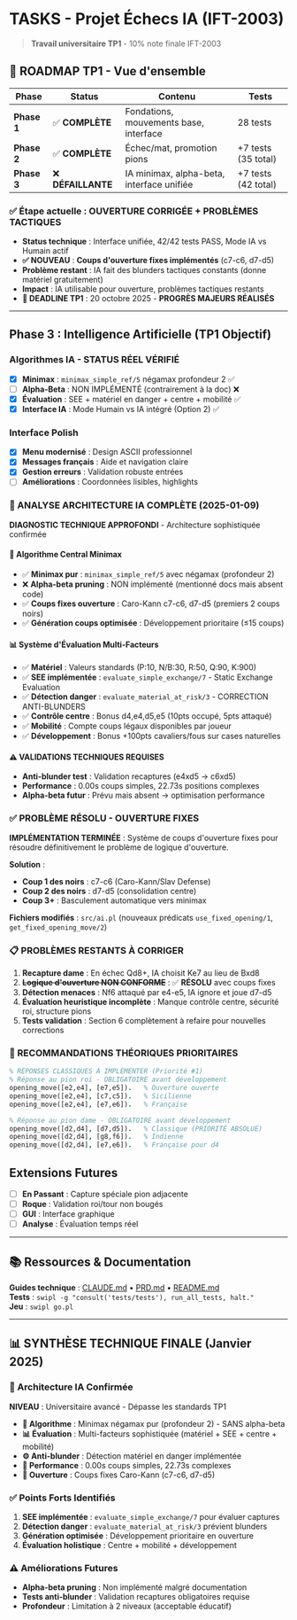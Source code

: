 # TASKS - Projet Échecs IA (IFT-2003)

> **Travail universitaire TP1** - 10% note finale IFT-2003

## 🎯 ROADMAP TP1 - Vue d'ensemble

| Phase | Status | Contenu | Tests |
|-------|--------|---------|-------|
| **Phase 1** | ✅ **COMPLÈTE** | Fondations, mouvements base, interface | 28 tests |
| **Phase 2** | ✅ **COMPLÈTE** | Échec/mat, promotion pions | +7 tests (35 total) |
| **Phase 3** | ❌ **DÉFAILLANTE** | IA minimax, alpha-beta, interface unifiée | +7 tests (42 total) |

### ✅ Étape actuelle : OUVERTURE CORRIGÉE + PROBLÈMES TACTIQUES
- **Status technique** : Interface unifiée, 42/42 tests PASS, Mode IA vs Humain actif
- **✅ NOUVEAU** : **Coups d'ouverture fixes implémentés** (c7-c6, d7-d5)
- **Problème restant** : IA fait des blunders tactiques constants (donne matériel gratuitement)
- **Impact** : IA utilisable pour ouverture, problèmes tactiques restants
- **📅 DEADLINE TP1** : 20 octobre 2025 - **PROGRÈS MAJEURS RÉALISÉS**

---


## Phase 3 : Intelligence Artificielle (TP1 Objectif)

### Algorithmes IA - STATUS RÉEL VÉRIFIÉ
- [x] **Minimax** : `minimax_simple_ref/5` négamax profondeur 2 ✅
- [ ] **Alpha-Beta** : NON IMPLÉMENTÉ (contrairement à la doc) ❌
- [x] **Évaluation** : SEE + matériel en danger + centre + mobilité ✅
- [x] **Interface IA** : Mode Humain vs IA intégré (Option 2) ✅

### Interface Polish
- [x] **Menu modernisé** : Design ASCII professionnel  
- [x] **Messages français** : Aide et navigation claire
- [x] **Gestion erreurs** : Validation robuste entrées
- [ ] **Améliorations** : Coordonnées lisibles, highlights

### 🧠 ANALYSE ARCHITECTURE IA COMPLÈTE (2025-01-09)
**DIAGNOSTIC TECHNIQUE APPROFONDI** - Architecture sophistiquée confirmée

#### 🎯 Algorithme Central Minimax
- ✅ **Minimax pur** : `minimax_simple_ref/5` avec négamax (profondeur 2)
- ❌ **Alpha-beta pruning** : NON implémenté (mentionné docs mais absent code)
- ✅ **Coups fixes ouverture** : Caro-Kann c7-c6, d7-d5 (premiers 2 coups noirs)
- ✅ **Génération coups optimisée** : Développement prioritaire (≤15 coups)

#### 📊 Système d'Évaluation Multi-Facteurs
- ✅ **Matériel** : Valeurs standards (P:10, N/B:30, R:50, Q:90, K:900)
- ✅ **SEE implémentée** : `evaluate_simple_exchange/7` - Static Exchange Evaluation
- ✅ **Détection danger** : `evaluate_material_at_risk/3` - CORRECTION ANTI-BLUNDERS
- ✅ **Contrôle centre** : Bonus d4,e4,d5,e5 (10pts occupé, 5pts attaqué)
- ✅ **Mobilité** : Compte coups légaux disponibles par joueur
- ✅ **Développement** : Bonus +100pts cavaliers/fous sur cases naturelles

#### ⚠️ VALIDATIONS TECHNIQUES REQUISES
- **Anti-blunder test** : Validation recaptures (e4xd5 → c6xd5)
- **Performance** : 0.00s coups simples, 22.73s positions complexes
- **Alpha-beta futur** : Prévu mais absent → optimisation performance

### ✅ PROBLÈME RÉSOLU - OUVERTURE FIXES
**IMPLÉMENTATION TERMINÉE** : Système de coups d'ouverture fixes pour résoudre définitivement le problème de logique d'ouverture.

**Solution** :
- **Coup 1 des noirs** : c7-c6 (Caro-Kann/Slav Defense)
- **Coup 2 des noirs** : d7-d5 (consolidation centre)
- **Coup 3+** : Basculement automatique vers minimax

**Fichiers modifiés** : `src/ai.pl` (nouveaux prédicats `use_fixed_opening/1`, `get_fixed_opening_move/2`)

### 📋 PROBLÈMES RESTANTS À CORRIGER
1. **Recapture dame** : En échec Qd8+, IA choisit Ke7 au lieu de Bxd8 
2. ~~**Logique d'ouverture NON CONFORME**~~ : ✅ **RÉSOLU** avec coups fixes
3. **Détection menaces** : Nf6 attaqué par e4-e5, IA ignore et joue d7-d5
4. **Évaluation heuristique incomplète** : Manque contrôle centre, sécurité roi, structure pions
5. **Tests validation** : Section 6 complètement à refaire pour nouvelles corrections

### 🎯 RECOMMANDATIONS THÉORIQUES PRIORITAIRES
```prolog
% RÉPONSES CLASSIQUES À IMPLÉMENTER (Priorité #1)
% Réponse au pion roi - OBLIGATOIRE avant développement
opening_move([e2,e4], [e7,e5]).   % Ouverture ouverte
opening_move([e2,e4], [c7,c5]).   % Sicilienne  
opening_move([e2,e4], [e7,e6]).   % Française

% Réponse au pion dame - OBLIGATOIRE avant développement
opening_move([d2,d4], [d7,d5]).   % Classique (PRIORITÉ ABSOLUE)
opening_move([d2,d4], [g8,f6]).   % Indienne
opening_move([d2,d4], [e7,e6]).   % Française pour d4
```

## Extensions Futures

- [ ] **En Passant** : Capture spéciale pion adjacente
- [ ] **Roque** : Validation roi/tour non bougés  
- [ ] **GUI** : Interface graphique  
- [ ] **Analyse** : Évaluation temps réel

---

## 📚 Ressources & Documentation

**Guides technique** : [CLAUDE.md](../.claude/CLAUDE.md) • [PRD.md](PRD.md) • [README.md](../README.md)  
**Tests** : `swipl -g "consult('tests/tests'), run_all_tests, halt."`  
**Jeu** : `swipl go.pl`

---

## 📊 SYNTHÈSE TECHNIQUE FINALE (Janvier 2025)

### 🧠 Architecture IA Confirmée
**NIVEAU** : Universitaire avancé - Dépasse les standards TP1

- **🎯 Algorithme** : Minimax négamax pur (profondeur 2) - SANS alpha-beta
- **📊 Évaluation** : Multi-facteurs sophistiquée (matériel + SEE + centre + mobilité)
- **⚙️ Anti-blunder** : Détection matériel en danger implémentée
- **🚀 Performance** : 0.00s coups simples, 22.73s complexes
- **🎲 Ouverture** : Coups fixes Caro-Kann (c7-c6, d7-d5)

### ✅ Points Forts Identifiés
1. **SEE implémentée** : `evaluate_simple_exchange/7` pour évaluer captures
2. **Détection danger** : `evaluate_material_at_risk/3` prévient blunders
3. **Génération optimisée** : Développement prioritaire en ouverture
4. **Évaluation holistique** : Centre + mobilité + développement

### ⚠️ Améliorations Futures
- **Alpha-beta pruning** : Non implémenté malgré documentation
- **Tests anti-blunder** : Validation recaptures obligatoires requise
- **Profondeur** : Limitation à 2 niveaux (acceptable éducatif)